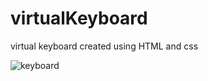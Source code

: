 # virtualKeyboard

virtual keyboard created using HTML and css

![keyboard](https://user-images.githubusercontent.com/64777788/167297556-f0c5740c-2efc-4209-84e0-c6c2e48cd2a0.jpeg)


